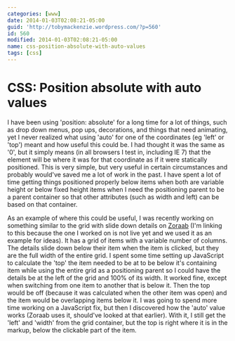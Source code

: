 ```yaml
---
categories: [www]
date: 2014-01-03T02:08:21-05:00
guid: 'http://tobymackenzie.wordpress.com/?p=560'
id: 560
modified: 2014-01-03T02:08:21-05:00
name: css-position-absolute-with-auto-values
tags: [css]
---
```


CSS: Position absolute with auto values
=======================================

I have been using 'position: absolute' for a long time for a lot of things, such as drop down menus, pop ups, decorations, and things that need animating, yet I never realized what using 'auto' for one of the coordinates (eg 'left' or 'top') meant and how useful this could be.  I had thought it was the same as '0', but it simply means (in all browsers I test in, including IE 7) that the element will be where it was for that coordinate as if it were statically positioned.  This is very simple, but very useful in certain circumstances and probably would've saved me a lot of work in the past.  I have spent a lot of time getting things positioned properly below items when both are variable height or below fixed height items when I need the positioning parent to be a parent container so that other attributes (such as width and left) can be based on that container.

As an example of where this could be useful, I was recently working on something similar to the grid with slide down details on [Zoraab](http://www.zoraab.com/collections/mens-socks) (I'm linking to this because the one I worked on is not live yet and we used it as an example for ideas).  It has a grid of items with a variable number of columns.  The details slide down below their item when the item is clicked, but they are the full width of the entire grid.  I spent some time setting up JavaScript to calculate the 'top' the item needed to be at to be below it's containing item while using the entire grid as a positioning parent so I could have the details be at the left of the grid and 100% of its width.  It worked fine, except when switching from one item to another that is below it.  Then the top would be off (because it was calculated when the other item was open) and the item would be overlapping items below it.  I was going to spend more time working on a JavaScript fix, but then I discovered how the 'auto' value works (Zoraab uses it, should've looked at that earlier).  With it, I still get the 'left' and 'width' from the grid container, but the top is right where it is in the markup, below the clickable part of the item.

